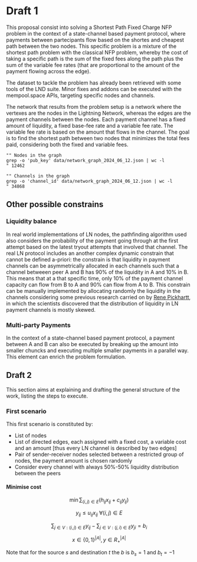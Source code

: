# Draft 1

This proposal consist into solving a Shortest Path Fixed Charge NFP problem in the context
 of a state-channel based payment protocol, where payments between
partecipants flow based on the shortes and cheapest path between the two nodes.
This specific problem is a mixture of the shortest path problem with the classical NFP problem,
whereby the cost of taking a specific path is the sum of the fixed fees along the path plus
the sum of the variable fee rates (that are proportional to the amount of the payment flowing
across the edge).

The dataset to tackle the problem has already been retrieved with some tools of
 the LND suite. Minor fixes and addons can be executed with
the mempool.space APIs, targeting specific nodes and channels.

The network that results from the problem setup is a network where the vertexes
 are the nodes in the Lightning Network, whereas the edges
are the payment channels between the nodes. Each payment channel has a fixed amount
 of liquidity, a fixed base-fee rate and a variable fee rate.
The variable fee rate is based on the amount that flows in the channel.
The goal is to find the shortest path between two nodes that minimizes the
 total fees paid, considering both the fixed and variable fees.
 
```{bash}
"" Nodes in the graph
grep -o 'pub_key' data/network_graph_2024_06_12.json | wc -l
" 12462
```

```{bash}
"" Channels in the graph
grep -o 'channel_id' data/network_graph_2024_06_12.json | wc -l
" 34868
```


## Other possible constrains

### Liquidity balance

In real world implementations of LN nodes, the pathfinding algorithm used also
 considers the probability of the payment going through at the first
attempt based on the latest tryout attempts that involved that channel.
 The real LN protocol includes an another complex dynamic constrain that cannot
be defined a-priori: the constrain is that liquidity in payment channels can be
 asymmetrically allocated in each channels such that a channel betweeen
peer A and B has 90% of the liquidity in A and 10% in B. This means that
 at a that specific time, only 10%
of the payment channel capacity can flow from B to A and 90% can flow from A to B.
This constrain can be manually implemented by allocating randomly the liquidity in
the channels considering some previous research carried on by [Rene Pickhartt](https://arxiv.org/abs/2103.08576),
in which the scientists discovered that the distribution of liquidity in LN payment channels is mostly skewed.

### Multi-party Payments

In the context of a state-channel based payment protocol, a payment between A and B can
also be executed by breaking up the amount into smaller chuncks and executing multiple
smaller payments in a parallel way. This element can enrich the problem formulation.

## Draft 2

This section aims at explaining and drafting the general structure of the work, listing
the steps to execute.

### First scenario

This first scenario is constituted by:
- List of nodes
- List of directed edges, each assigned with a fixed cost, a variable cost and an amount [thus every LN channel is described by two edges] 
- Pair of sender-receiver nodes selected between a restricted group of nodes, the payment amount is chosen randomly
- Consider every channel with always 50%-50% liquidity distribution between the peers

#### Minimise cost

$$\min \sum_{(i,j) \in E} (h_{ij} x_{ij} + c_{ij}y_{ij})$$

$$y_{ij} \le u_{ij}x_{ij} \text{ } \forall (i,j) \in E$$

$$\sum_{j \in V:(i,j) \in E} y_{ij} - \sum_{j \in V:(j,i) \in E} y_{ji} = b_i$$

$$x \in \{0,1\}^{|A|} , y \in R _+ ^{|A|}$$

Note that for the source $s$ and destination $t$ the $b$ is $b_s = 1$ and $b_t = -1$


